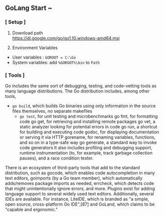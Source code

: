 ## GoLang Start ~
### [ Setup ]
1) Download path  
https://dl.google.com/go/go1.10.windows-amd64.msi

2) Environment Variables
* User variables  : ```GOROOT = C:\Go```
* System variables: add ```%GOROOT%\bin``` to ```Path```

### [ Tools ]
Go includes the same sort of debugging, testing, and code-vetting tools as many language distributions. The Go distribution includes, among other tools,  

* ```go build```, which builds Go binaries using only information in the source files themselves, no separate makefiles  
  * ```go test```, for unit testing and microbenchmarks
go fmt, for formatting code
go get, for retrieving and installing remote packages
go vet, a static analyzer looking for potential errors in code
go run, a shortcut for building and executing code
godoc, for displaying documentation or serving it via HTTP
gorename, for renaming variables, functions, and so on in a type-safe way
go generate, a standard way to invoke code generators
It also includes profiling and debugging support, runtime instrumentation (to, for example, track garbage collection pauses), and a race condition tester.

There is an ecosystem of third-party tools that add to the standard distribution, such as gocode, which enables code autocompletion in many text editors, goimports (by a Go team member), which automatically adds/removes package imports as needed, errcheck, which detects code that might unintentionally ignore errors, and more. Plugins exist for adding language support to several widely used text editors. Additionally, several IDEs are available. For instance, LiteIDE, which is branded as "a simple, open source, cross-platform Go IDE",[87] and GoLand, which claims to be "capable and ergonomic."
